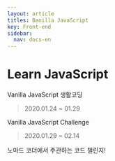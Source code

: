 ```yaml
---
layout: article
titles: Banilla JavaScript
key: Front-end
sidebar:
  nav: docs-en
---
```


#  Learn JavaScript 
Vanilla JavaScript 생활코딩
>2020.01.24 ~ 01.29

Vanilla JavaScript Challenge
> 2020.01.29 ~ 02.14


노마드 코더에서 주관하는 코드 챌린지!